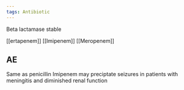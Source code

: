 ```yaml
---
tags: Antibiotic
---
```

Beta lactamase stable

[[ertapenem]]
[[Imipenem]]
[[Meropenem]]

## AE
Same as penicillin
Imipenem may preciptate seizures in patients with meningitis and diminished renal function




